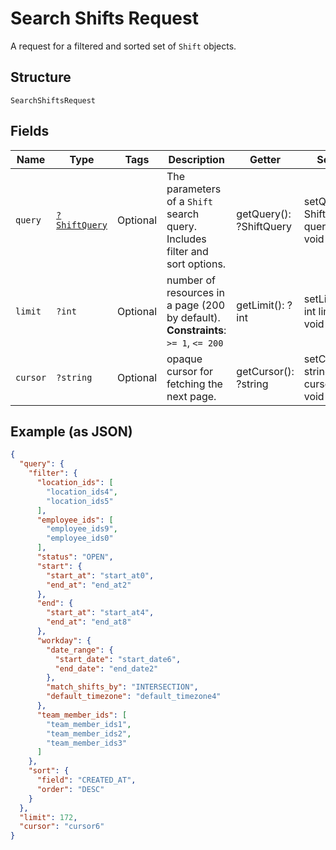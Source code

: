 
# Search Shifts Request

A request for a filtered and sorted set of `Shift` objects.

## Structure

`SearchShiftsRequest`

## Fields

| Name | Type | Tags | Description | Getter | Setter |
|  --- | --- | --- | --- | --- | --- |
| `query` | [`?ShiftQuery`](/doc/models/shift-query.md) | Optional | The parameters of a `Shift` search query. Includes filter and sort options. | getQuery(): ?ShiftQuery | setQuery(?ShiftQuery query): void |
| `limit` | `?int` | Optional | number of resources in a page (200 by default).<br>**Constraints**: `>= 1`, `<= 200` | getLimit(): ?int | setLimit(?int limit): void |
| `cursor` | `?string` | Optional | opaque cursor for fetching the next page. | getCursor(): ?string | setCursor(?string cursor): void |

## Example (as JSON)

```json
{
  "query": {
    "filter": {
      "location_ids": [
        "location_ids4",
        "location_ids5"
      ],
      "employee_ids": [
        "employee_ids9",
        "employee_ids0"
      ],
      "status": "OPEN",
      "start": {
        "start_at": "start_at0",
        "end_at": "end_at2"
      },
      "end": {
        "start_at": "start_at4",
        "end_at": "end_at8"
      },
      "workday": {
        "date_range": {
          "start_date": "start_date6",
          "end_date": "end_date2"
        },
        "match_shifts_by": "INTERSECTION",
        "default_timezone": "default_timezone4"
      },
      "team_member_ids": [
        "team_member_ids1",
        "team_member_ids2",
        "team_member_ids3"
      ]
    },
    "sort": {
      "field": "CREATED_AT",
      "order": "DESC"
    }
  },
  "limit": 172,
  "cursor": "cursor6"
}
```

